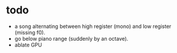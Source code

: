 # todo
- a song alternating between high register (mono) and low register (missing f0).
- go below piano range (suddenly by an octave).
- ablate GPU
